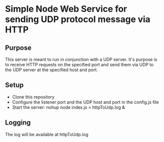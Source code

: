 Simple Node Web Service for sending UDP protocol message via HTTP
==============

Purpose
--------------

This server is meant to run in conjunction with a UDP server. It's purpose is to receive HTTP requests on the specified port and send them via UDP to the UDP server at the specified host and port.

Setup
--------------
  
- Clone this repository
- Configure the listener port and the UDP host and port in the config.js file
- Start the server: nohup node index.js > httpToUdp.log &

Logging
-------------

The log will be available at httpToUdp.log
